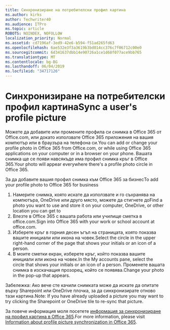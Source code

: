 ```yaml
---
title: Синхронизиране на потребителски профил картина
ms.author: kirks
author: Techwriter40
ms.audience: ITPro
ms.topic: article
ROBOTS: NOINDEX, NOFOLLOW
localization_priority: Normal
ms.assetid: cd7196af-3ed9-42e6-b594-f51ad265fd63
ms.openlocfilehash: 6ae532e3f3a3619b3bd014cc376c7f06712c00e0
ms.sourcegitcommit: 6d341637dbb14e90726a1ce1d68f077ace9bb765
ms.translationtype: MT
ms.contentlocale: bg-BG
ms.lasthandoff: 06/04/2019
ms.locfileid: "34717126"
---
```

# <a name="sync-a-users-profile-picture"></a><span data-ttu-id="81c41-102">Синхронизиране на потребителски профил картина</span><span class="sxs-lookup"><span data-stu-id="81c41-102">Sync a user's profile picture</span></span>

<p><span data-ttu-id="81c41-103">Можете да добавите или промените профила си снимка в Office 365 от Office.com, или докато използвате Office 365 приложения на вашия компютър или в браузъра на телефона си.</span><span class="sxs-lookup"><span data-stu-id="81c41-103">You can add or change your profile photo in Office 365 from Office.com, or while using Office 365 applications on your computer or in a browser on your phone.</span></span> <span data-ttu-id="81c41-104">Вашата снимка ще се появи навсякъде има профил снимка кръг в Office 365.</span><span class="sxs-lookup"><span data-stu-id="81c41-104">Your photo will appear everywhere there's a profile photo circle in Office 365.</span></span></p> <p><span data-ttu-id="81c41-105">За да добавите вашия профил снимка към Office 365 за бизнес</span><span class="sxs-lookup"><span data-stu-id="81c41-105">To add your profile photo to Office 365 for business</span></span></p> <ol> <li><span data-ttu-id="81c41-106">Намерите снимка, която искате да използвате и го съхранява на компютъра, OneDrive или друго място, можете да стигнете до</span><span class="sxs-lookup"><span data-stu-id="81c41-106">Find a photo you want to use and store it on your computer, OneDrive, or other location you can get to</span></span></li> <li><span data-ttu-id="81c41-107">Влезте в Office 365 с вашата работа или училище сметка в office.com.</span><span class="sxs-lookup"><span data-stu-id="81c41-107">Sign into Office 365 with your work or school account at office.com.</span></span></li> <li><span data-ttu-id="81c41-108">Изберете кръг в горния десен ъгъл на страницата, която показва вашите инициали или икона на човек.</span><span class="sxs-lookup"><span data-stu-id="81c41-108">Select the circle in the upper right-hand corner of the page that shows your initials or an icon of a person.</span></span></li> <li><span data-ttu-id="81c41-109">В моите сметки екран, изберете кръг, който показва вашите инициали или икона на човек.</span><span class="sxs-lookup"><span data-stu-id="81c41-109">In the My accounts pane, select the circle that shows your initials or an icon of a person.</span></span> <span data-ttu-id="81c41-110">Променете вашата снимка в изскачащия прозорец, който се появява.</span><span class="sxs-lookup"><span data-stu-id="81c41-110">Change your photo in the pop-up that appears.</span></span></li> </ol> <p><span data-ttu-id="81c41-111">Забележка: Ако вече сте качили снимката може да искате да опитате върху Sharepoint или OneDrive плочка, за да синхронизирате отново тази картина.</span><span class="sxs-lookup"><span data-stu-id="81c41-111">Note: If you have already uploaded a picture you may want to try clicking the Sharepoint or OneDrive tile to re-sync that picture.</span></span></p> <p><span data-ttu-id="81c41-112">За повече информация моля посетете <a href="https://support.office.com/en-us/article/information-about-profile-picture-synchronization-in-office-365-20594d76-d054-4af4-a660-401133e3d48a?ui=en-US&amp;rs=en-US&amp;ad=US">информация за синхронизиране на профил картина в Office 365</a>.</span><span class="sxs-lookup"><span data-stu-id="81c41-112">For more information, please visit <a href="https://support.office.com/en-us/article/information-about-profile-picture-synchronization-in-office-365-20594d76-d054-4af4-a660-401133e3d48a?ui=en-US&amp;rs=en-US&amp;ad=US">Information about profile picture synchronization in Office 365</a>.</span></span></p>
